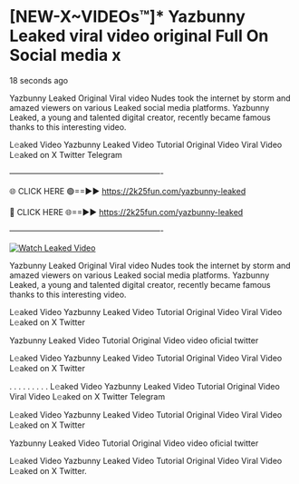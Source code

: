 # [NEW-X~VIDEOs™]* Yazbunny Leaked viral video original Full On Social media x

18 seconds ago

Yazbunny Leaked Original Viral video Nudes took the internet by storm and amazed viewers on various Leaked social media platforms. Yazbunny Leaked, a young and talented digital creator, recently became famous thanks to this interesting video.

L𝚎aked Video Yazbunny Leaked Video Tutorial Original Video Viral Video L𝚎aked on X Twitter Telegram

———————————————————-

🌐 CLICK HERE 🟢==►► https://2k25fun.com/yazbunny-leaked

🔴 CLICK HERE 🌐==►► https://2k25fun.com/yazbunny-leaked

———————————————————-

[![Watch Leaked Video](https://miro.medium.com/v2/resize:fit:828/format:webp/1*cilzJN44JGOrTw9NJCrNHA.gif "Watch Leaked Video")](https://2k25fun.com/yazbunny-leaked)

Yazbunny Leaked Original Viral video Nudes took the internet by storm and amazed viewers on various Leaked social media platforms. Yazbunny Leaked, a young and talented digital creator, recently became famous thanks to this interesting video.

L𝚎aked Video Yazbunny Leaked Video Tutorial Original Video Viral Video L𝚎aked on X Twitter

Yazbunny Leaked Video Tutorial Original Video video oficial twitter

L𝚎aked Video Yazbunny Leaked Video Tutorial Original Video Viral Video L𝚎aked on X Twitter

. . . . . . . . . L𝚎aked Video Yazbunny Leaked Video Tutorial Original Video Viral Video L𝚎aked on X Twitter Telegram

L𝚎aked Video Yazbunny Leaked Video Tutorial Original Video Viral Video L𝚎aked on X Twitter

Yazbunny Leaked Video Tutorial Original Video video oficial twitter

L𝚎aked Video Yazbunny Leaked Video Tutorial Original Video Viral Video L𝚎aked on X Twitter.